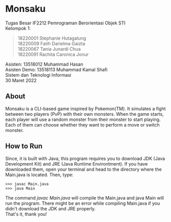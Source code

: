 # Monsaku
Tugas Besar IF2212 Pemrograman Berorientasi Objek STI <br>
Kelompok 1:
> 18220001 Stephanie Hutagalung <br>
> 18220009 Fatih Darielma Gaizta <br>
> 18220067 Tania Junardi Chua <br>
> 18220091 Rachita Caronica Jonur <br>

Asisten: 13518012 Muhammad Hasan <br>
Asisten Demo: 13518113 Muhammad Kamal Shafi <br>
Sistem dan Teknologi Informasi <br>
30 Maret 2022 <br>

## About
Monsaku is a CLI-based game inspired by Pokemon(TM). It simulates a fight between two players (PvP) with their own monsters. When the game starts, each player will use a random monster from their monster to start playing. Each of them can choose whether they want to perform a move or switch monster.

## How to Run
Since, it is built with Java, this program requires you to download JDK (Java Development Kit) and JRE (Java Runtime Environtment). If you have downloaded them, open your terminal and head to the directory where the Main.java is located. Then, type:
```
>>> javac Main.java
>>> java Main
```
The command *javac Main.java* will compile the Main.java and java Main will run the program. There might be an error while compiling Main.java if you didn't download the JDK and JRE properly. <br>
That's it, thank you!